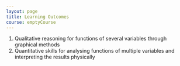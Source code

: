 ```yaml
---
layout: page
title: Learning Outcomes
course: emptyCourse
---
```



1. Qualitative reasoning for functions of several variables through graphical methods
2. Quantitative skills for analysing functions of multiple variables and interpreting the results physically

